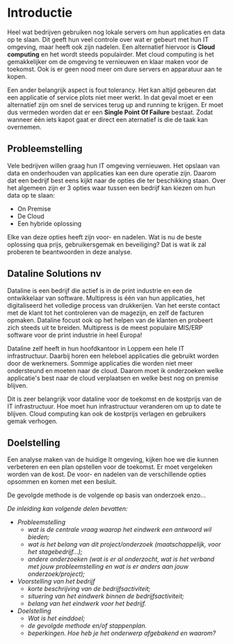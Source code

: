# Introductie

Heel wat bedrijven gebruiken nog lokale servers om hun applicaties en data op te slaan. Dit geeft hun veel controle over wat er gebeurt met hun IT omgeving, maar heeft ook zijn nadelen. Een alternatief hiervoor is **Cloud computing** en het wordt steeds populairder. Met cloud computing is het gemakkelijker om de omgeving te vernieuwen en klaar maken voor de toekomst. Ook is er geen nood meer om dure servers en apparatuur aan te kopen.

Een ander belangrijk aspect is fout tolerancy. Het kan altijd gebeuren dat een applicatie of service plots niet meer werkt. In dat geval moet er een alternatief zijn om snel de services terug up and running te krijgen. 
Er moet dus vermeden worden dat er een **Single Point Of Failure** bestaat. Zodat wanneer één iets kapot gaat er direct een aternatief is die de taak kan overnemen. 

## Probleemstelling

Vele bedrijven willen graag hun IT omgeving vernieuwen. Het opslaan van data en onderhouden van applicaties kan een dure operatie zijn. Daarom dat een bedrijf best eens kijkt naar de opties die ter beschikking staan. Over het algemeen zijn er 3 opties waar tussen een bedrijf kan kiezen om hun data op te slaan:

- On Premise
- De Cloud
- Een hybride oplossing

Elke van deze opties heeft zijn voor- en nadelen. Wat is nu de beste oplossing qua prijs, gebruikersgemak en beveiliging? Dat is wat ik zal proberen te beantwoorden in deze analyse.

## Dataline Solutions nv

Dataline is een bedrijf die actief is in de print industrie en een de ontwikkelaar van software. Multipress is één van hun applicaties, het digitaliseerd het volledige process van drukkerijen. Van het eerste contact met de klant tot het controleren van de magezijn, en zelf de facturen opmaken. Dataline focust ook op het helpen van de klanten en probeert zich steeds uit te breiden. Multipress is de meest populaire MIS/ERP software voor de print industrie in heel Europa!

Dataline zelf heeft in hun hoofdkantoor in Loppem een hele IT infrastructuur. Daarbij horen een heleboel applicaties die gebruikt worden door de werknemers. Sommige applicaties die worden niet meer ondersteund en moeten naar de cloud. Daarom moet ik onderzoeken welke applicatie's best naar de cloud verplaatsen en welke best nog on premise blijven.

Dit is zeer belangrijk voor dataline voor de toekomst en de kostprijs van de IT infrastructuur. Hoe moet hun infrastructuur veranderen om up to date te blijven. Cloud computing kan ook de kostprijs verlagen en gebruikers gemak verhogen.

## Doelstelling

Een analyse maken van de huidige It omgeving, kijken hoe we die kunnen verbeteren en een plan opstellen voor de toekomst. Er moet vergeleken worden van de kost. De voor- en nadelen van de verschillende opties opsommen en komen met een besluit.

De gevolgde methode is de volgende op basis van onderzoek enzo...

*De inleiding kan volgende delen bevatten:*
- *Probleemstelling*
  - *wat is de centrale vraag waarop het eindwerk een antwoord wil bieden;*
  - *wat is het belang van dit project/onderzoek (maatschappelijk, voor het stagebedrijf…);*
  - *andere onderzoeken (wat is er al onderzocht, wat is het verband met jouw probleemstelling en wat is er anders aan jouw onderzoek/project);*
- *Voorstelling van het bedrijf*
  - *korte beschrijving van de bedrijfsactiviteit;*
  - *situering van het eindwerk binnen de bedrijfsactiviteit;*
  - *belang van het eindwerk voor het bedrijf.*
- *Doelstelling*
  - *Wat is het einddoel;*
  - *de gevolgde methode en/of stappenplan.*
  - *beperkingen. Hoe heb je het onderwerp afgebakend en waarom?*
